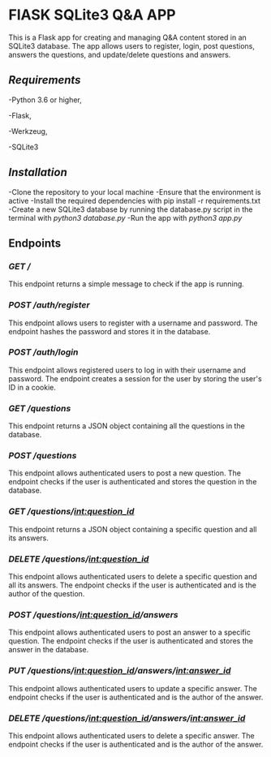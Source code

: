 #  **FlASK SQLite3 Q&A APP**

This is a Flask app for creating and managing Q&A content stored in an SQLite3 database. The app allows users to register, login, post questions, answers the questions, and update/delete questions and answers.

## *Requirements*
-Python 3.6 or higher,

-Flask,

-Werkzeug,

-SQLite3


## *Installation*
-Clone the repository to your local machine
-Ensure that the environment is active
-Install the required dependencies with pip install -r requirements.txt
-Create a new SQLite3 database by running the database.py script in the terminal with *python3 database.py*
-Run the app with *python3 app.py*


## Endpoints
### *GET /*
This endpoint returns a simple message to check if the app is running.

### *POST /auth/register*
This endpoint allows users to register with a username and password. The endpoint hashes the password and stores it in the database.

### *POST /auth/login*
This endpoint allows registered users to log in with their username and password. The endpoint creates a session for the user by storing the user's ID in a cookie.

### *GET /questions*
This endpoint returns a JSON object containing all the questions in the database.

### *POST /questions*
This endpoint allows authenticated users to post a new question. The endpoint checks if the user is authenticated and stores the question in the database.

### *GET /questions/<int:question_id>*
This endpoint returns a JSON object containing a specific question and all its answers.

### *DELETE /questions/<int:question_id>*
This endpoint allows authenticated users to delete a specific question and all its answers. The endpoint checks if the user is authenticated and is the author of the question.

### *POST /questions/<int:question_id>/answers*
This endpoint allows authenticated users to post an answer to a specific question. The endpoint checks if the user is authenticated and stores the answer in the database.

### *PUT /questions/<int:question_id>/answers/<int:answer_id>*
This endpoint allows authenticated users to update a specific answer. The endpoint checks if the user is authenticated and is the author of the answer.

### *DELETE /questions/<int:question_id>/answers/<int:answer_id>*
This endpoint allows authenticated users to delete a specific answer. The endpoint checks if the user is authenticated and is the author of the answer.








